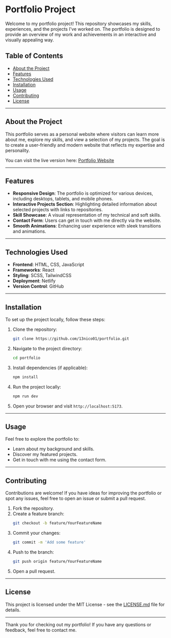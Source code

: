 # Portfolio Project

Welcome to my portfolio project! This repository showcases my skills, experiences, and the projects I've worked on. The portfolio is designed to provide an overview of my work and achievements in an interactive and visually appealing way.

## Table of Contents

- [About the Project](#about-the-project)
- [Features](#features)
- [Technologies Used](#technologies-used)
- [Installation](#installation)
- [Usage](#usage)
- [Contributing](#contributing)
- [License](#license)

---

## About the Project

This portfolio serves as a personal website where visitors can learn more about me, explore my skills, and view a selection of my projects. The goal is to create a user-friendly and modern website that reflects my expertise and personality.

You can visit the live version here: [Portfolio Website](https://roomman.at/)

---

## Features

- **Responsive Design**: The portfolio is optimized for various devices, including desktops, tablets, and mobile phones.
- **Interactive Projects Section**: Highlighting detailed information about selected projects with links to repositories.
- **Skill Showcase**: A visual representation of my technical and soft skills.
- **Contact Form**: Users can get in touch with me directly via the website.
- **Smooth Animations**: Enhancing user experience with sleek transitions and animations.

---

## Technologies Used

- **Frontend**: HTML, CSS, JavaScript
- **Frameworks**: React 
- **Styling**: SCSS, TailwindCSS 
- **Deployment**: Netlify 
- **Version Control**: GitHub

---

## Installation

To set up the project locally, follow these steps:

1. Clone the repository:
   ```bash
   git clone https://github.com/13nico01/portfolio.git
   ```
2. Navigate to the project directory:
   ```bash
   cd portfolio
   ```
3. Install dependencies (if applicable):
   ```bash
   npm install
   ```
4. Run the project locally:
   ```bash
   npm run dev
   ```
5. Open your browser and visit `http://localhost:5173`.

---

## Usage

Feel free to explore the portfolio to:

- Learn about my background and skills.
- Discover my featured projects.
- Get in touch with me using the contact form.

---


## Contributing

Contributions are welcome! If you have ideas for improving the portfolio or spot any issues, feel free to open an issue or submit a pull request.

1. Fork the repository.
2. Create a feature branch:
   ```bash
   git checkout -b feature/YourFeatureName
   ```
3. Commit your changes:
   ```bash
   git commit -m 'Add some feature'
   ```
4. Push to the branch:
   ```bash
   git push origin feature/YourFeatureName
   ```
5. Open a pull request.

---

## License

This project is licensed under the MIT License - see the [LICENSE.md](LICENSE) file for details.

---

Thank you for checking out my portfolio! If you have any questions or feedback, feel free to contact me.
